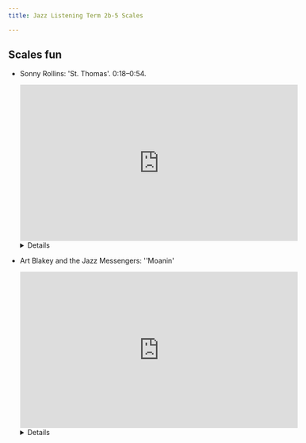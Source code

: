 ```yaml
---
title: Jazz Listening Term 2b-5 Scales

---
```


## Scales fun


* Sonny Rollins: 'St. Thomas'. 0:18–0:54.

	<iframe width="560" height="315" src="https://www.youtube.com/embed/UA2XIWZxMKM?start=18&end=54" title="YouTube video player" frameborder="0" allow="accelerometer; autoplay; clipboard-write; encrypted-media; gyroscope; picture-in-picture" allowfullscreen></iframe>

	<details>Major scale.</details>
	
* Art Blakey and the Jazz Messengers: ''Moanin'

	<iframe width="560" height="315" src="https://www.youtube.com/embed/Cv9NSR-2DwM?start=0&end=15" title="YouTube video player" frameborder="0" allow="accelerometer; autoplay; clipboard-write; encrypted-media; gyroscope; picture-in-picture" allowfullscreen></iframe>

	<details><b>Minor pentatonic</b> but there is a slight hint of the #4 in the ornaments in the second and third phrases, so I'll accept <b>blues</b>
	
	
